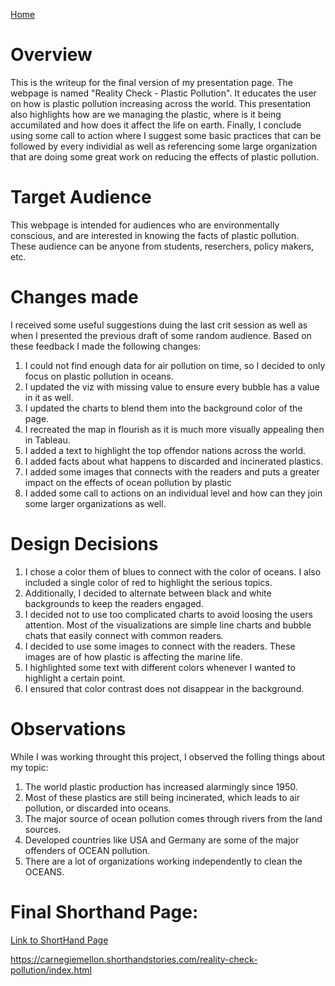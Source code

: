 [Home](/README.md)

# Overview

This is the writeup for the final version of my presentation page. The webpage is named "Reality Check - Plastic Pollution". It educates the user on how is plastic pollution increasing across the world. This presentation also highlights how are we managing the plastic, where is it being accumilated and how does it affect the life on earth. Finally, I  conclude using some call to action where I suggest some basic practices that can be followed by every individial as well as referencing some large organization that are doing some great work on reducing the effects of plastic pollution.

# Target Audience

This webpage is intended for audiences who are environmentally conscious, and are interested in knowing the facts of plastic pollution. These audience can be anyone from students, reserchers, policy makers, etc.

# Changes made

I received some useful suggestions duing the last crit session as well as when I presented the previous draft of some random audience. Based on these feedback I made the following changes:
1. I could not find enough data for air pollution on time, so I decided to only focus on plastic pollution in oceans.
2. I updated the viz with missing value to ensure every bubble has a value in it as well.
3. I updated the charts to blend them into the background color of the page.
4. I recreated the map in flourish as it is much more visually appealing then in Tableau.
5. I added a text to highlight the top offendor nations across the world.
6. I added facts about what happens to discarded and incinerated plastics.
7. I added some images that connects with the readers and puts a greater impact on the effects of ocean pollution by plastic
8. I added some call to actions on an individual level and how can they join some larger organizations as well.


# Design Decisions
1. I chose a color them of blues to connect with the color of oceans. I also included a single color of red to highlight the serious topics.
2. Additionally, I decided to alternate between black and white backgrounds to keep the readers engaged.
3. I decided not to use too complicated charts to avoid loosing the users attention. Most of the visualizations are simple line charts and bubble chats that easily connect with common readers.
4. I decided to use some images to connect with the readers. These images are of how plastic is affecting the marine life.
5. I highlighted some text with different colors whenever I wanted to highlight a certain point.
6. I ensured that color contrast does not disappear in the background.

# Observations
While I was working throught this project, I observed the folling things about my topic:
1. The world plastic production has increased alarmingly since 1950.
2. Most of these plastics are still being incinerated, which leads to air pollution, or discarded into oceans.
3. The major source of ocean pollution comes through rivers from the land sources.
4. Developed countries like USA and Germany are some of the major offenders of OCEAN pollution.
5. There are a lot of organizations working independently to clean the OCEANS.


# Final Shorthand Page:

[Link to ShortHand Page](https://carnegiemellon.shorthandstories.com/reality-check-pollution/index.html)

https://carnegiemellon.shorthandstories.com/reality-check-pollution/index.html

<script src="https://carnegiemellon.shorthandstories.com/reality-check-pollution/embed.js"></script>



